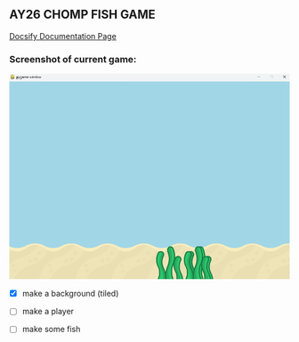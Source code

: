 ## AY26 CHOMP FISH GAME

[Docsify Documentation Page](https://ender18g.github.io/ay26_chomp_v2_elsberry/#/)

### Screenshot of current game:
![screenshot](docs/background_screenshot.png)

- [x] make a background (tiled)
- [ ] make a player
- [ ] make some fish


